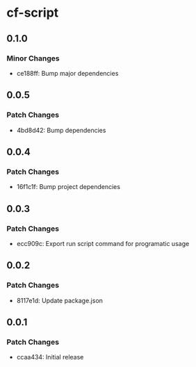 # cf-script

## 0.1.0

### Minor Changes

- ce188ff: Bump major dependencies

## 0.0.5

### Patch Changes

- 4bd8d42: Bump dependencies

## 0.0.4

### Patch Changes

- 16f1c1f: Bump project dependencies

## 0.0.3

### Patch Changes

- ecc909c: Export run script command for programatic usage

## 0.0.2

### Patch Changes

- 8117e1d: Update package.json

## 0.0.1

### Patch Changes

- ccaa434: Initial release
